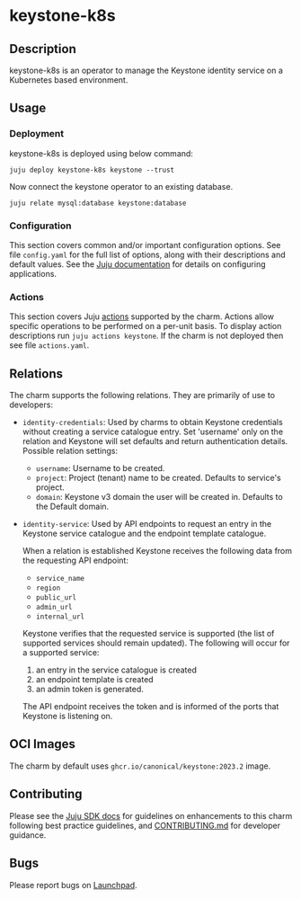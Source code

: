 # keystone-k8s

## Description

keystone-k8s is an operator to manage the Keystone identity service
on a Kubernetes based environment.

## Usage

### Deployment

keystone-k8s is deployed using below command:

    juju deploy keystone-k8s keystone --trust

Now connect the keystone operator to an existing database.

    juju relate mysql:database keystone:database

### Configuration

This section covers common and/or important configuration options. See file
`config.yaml` for the full list of options, along with their descriptions and
default values. See the [Juju documentation][juju-docs-config-apps] for details
on configuring applications.

### Actions

This section covers Juju [actions][juju-docs-actions] supported by the charm.
Actions allow specific operations to be performed on a per-unit basis. To
display action descriptions run `juju actions keystone`. If the charm is not
deployed then see file `actions.yaml`.

## Relations

The charm supports the following relations. They are primarily of use to
developers:

* `identity-credentials`: Used by charms to obtain Keystone credentials without
  creating a service catalogue entry. Set 'username' only on the relation and
  Keystone will set defaults and return authentication details. Possible
  relation settings:

  * `username`: Username to be created.
  * `project`: Project (tenant) name to be created. Defaults to service's
               project.
  * `domain`: Keystone v3 domain the user will be created in. Defaults to the
              Default domain.

* `identity-service`: Used by API endpoints to request an entry in the Keystone
  service catalogue and the endpoint template catalogue.

  When a relation is established Keystone receives the following data from the
  requesting API endpoint:

  * `service_name`
  * `region`
  * `public_url`
  * `admin_url`
  * `internal_url`

  Keystone verifies that the requested service is supported (the list of
  supported services should remain updated). The following will occur for a
  supported service:

  1. an entry in the service catalogue is created
  1. an endpoint template is created
  1. an admin token is generated.

  The API endpoint receives the token and is informed of the ports that
  Keystone is listening on.

## OCI Images

The charm by default uses `ghcr.io/canonical/keystone:2023.2` image.

## Contributing

Please see the [Juju SDK docs](https://juju.is/docs/sdk) for guidelines
on enhancements to this charm following best practice guidelines, and
[CONTRIBUTING.md](contributors-guide) for developer guidance.

## Bugs

Please report bugs on [Launchpad][lp-bugs-charm-keystone-k8s].

<!-- LINKS -->

[contributors-guide]: https://opendev.org/openstack/charm-keystone-k8s/src/branch/main/CONTRIBUTING.md
[juju-docs-actions]: https://jaas.ai/docs/actions
[juju-docs-config-apps]: https://juju.is/docs/configuring-applications
[lp-bugs-charm-keystone-k8s]: https://bugs.launchpad.net/charm-keystone-k8s/+filebug
